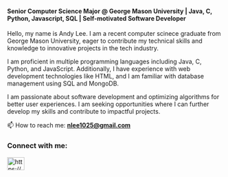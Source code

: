 <h4 align="left">Senior Computer Science Major @ George Mason University | Java, C, Python, Javascript, SQL | Self-motivated Software Developer</h4>

Hello, my name is Andy Lee. I am a recent computer scinece graduate from George Mason University, eager to contribute my technical skills and knowledge to innovative projects in the tech industry.

I am proficient in multiple programming languages including Java, C, Python, and JavaScript. Additionally, I have experience with web development technologies like HTML, and I am familiar with database management using SQL and MongoDB.

I am passionate about software development and optimizing algorithms for better user experiences. I am seeking opportunities where I can further develop my skills and contribute to impactful projects.

📫 How to reach me: **nlee1025@gmail.com**

<h3 align="left">Connect with me:</h3>
<p align="left">
<a href="https://linkedin.com/in/namkyu-lee/" target="blank"><img align="center" src="https://raw.githubusercontent.com/rahuldkjain/github-profile-readme-generator/master/src/images/icons/Social/linked-in-alt.svg" alt="https://www.linkedin.com/in/namkyu-lee/" height="30" width="40" /></a>
</p>
